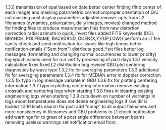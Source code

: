1.3.0
  transmission of opal based on date
  better center finding (find center of each image) and masking
  polarimetric correction/proper orientation of Q/U
  not masking post
  display parameters adjusted
  remove .npts from L2 filenames (dynamics, polarization, daily images, movies)
  changed method for finding files to produce mean/median files from
  new distortion correction
  radial azimuth in quick_invert files
  added FITS keywords (DOI, BRANCH, POLFRAME, BACKGRND, DCEN{X,Y}{UP,LOW})
  perform an L1 file sanity check and send notification for issues like high temps
  better notification emails ("Sent from")
  distribute good_*.txt files
  better log messages (formatting and changing normal occurrences to lower priority)
  log epoch values used for run
  verfify processing of past days
1.3.1
  velocity calculation fixes
  fixed L2 distribution bug
  revised GBU
  plot centering diagnostics by wave type
1.3.2
  fix for averaging parameters
1.3.3
  additional fix for averaging parameters
1.3.4
  fix for MEDIAN error in doppler correction
1.3.5
  fix typo in log message variable in GBU
1.3.6
  fix for plotting centering information
1.3.7
  typo in plotting centering information
  remove existing crosstalk and centering logs when starting
1.3.8
  fixes in clearing existing engineering logs when starting
1.3.9
  cuts down on number of warnings in logs about temperatures
  does not delete engineering logs if raw dir is locked
1.3.10
  limits search for post
  add "comp" to all output filenames and more consistency in filenames
  add GBU problems to L1 check notification
  add warnings for to great of a post angle difference between beams
  removing useless warnings
  set notification email from:
